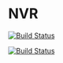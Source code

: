 # NVR

[![Build Status](https://navertica.visualstudio.com/BusinessCentral/_apis/build/status%2FAquashield%2FMaster%2FAquashieldAmazonVendorCentralConnector%20Master?repoName=AquashieldAmazonVendorCentralConnector&branchName=master)](https://navertica.visualstudio.com/BusinessCentral/_build/latest?definitionId=675&repoName=AquashieldAmazonVendorCentralConnector&branchName=master)


[![Build Status](https://navertica.visualstudio.com/BusinessCentral/_apis/build/status%2FAquashield%2FRelease%2FAquashieldAccruals%20Release?repoName=AquashieldAccruals&branchName=master)](https://navertica.visualstudio.com/BusinessCentral/_build/latest?definitionId=381&repoName=AquashieldAccruals&branchName=master)
